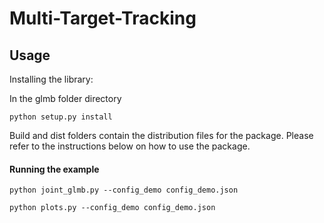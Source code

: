 # Multi-Target-Tracking

## Usage

Installing the library:

In the glmb folder directory

```
python setup.py install
```

Build and dist folders contain the distribution files for the package. Please refer to the instructions below on how to use the package.

#### Running the example

```
python joint_glmb.py --config_demo config_demo.json
```

```
python plots.py --config_demo config_demo.json
```
